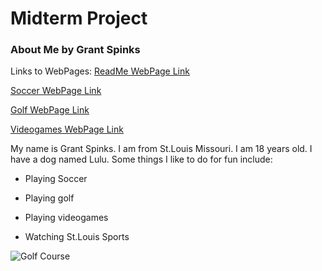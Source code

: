 # Midterm Project
### About Me by Grant Spinks
Links to WebPages: 
[ReadMe WebPage Link](README.md) 

[Soccer WebPage Link](Soccer.md)

[Golf WebPage Link](Golf.md)

[Videogames WebPage Link](Videogames.md)

My name is Grant Spinks. I am from St.Louis Missouri. I am 18 years old. I have a dog named Lulu. Some things I like to do for fun include:

- Playing Soccer

- Playing golf

- Playing videogames

- Watching St.Louis Sports


![Golf Course](https://www.brinsonjeepram.com/blogs/3920/wp-content/uploads/2022/01/Top-5-Golf-Courses-Near-Corsicana-300x225.jpg)

